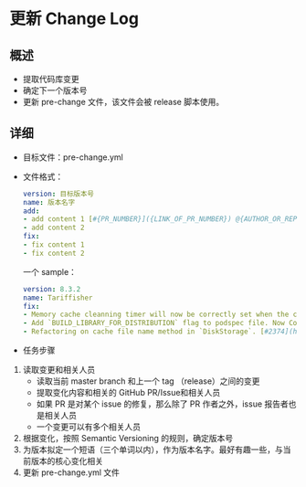 # 更新 Change Log

## 概述

- 提取代码库变更
- 确定下一个版本号
- 更新 pre-change 文件，该文件会被 release 脚本使用。

## 详细

- 目标文件：pre-change.yml
- 文件格式：

    ```yaml
    version: 目标版本号
    name: 版本名字
    add:
    - add content 1 [#{PR_NUMBER}]({LINK_OF_PR_NUMBER}) @{AUTHOR_OR_REPORTER_NAME}
    - add content 2
    fix:
    - fix content 1
    - fix content 2
    ```

    一个 sample：

    ```yaml
    version: 8.3.2
    name: Tariffisher
    fix:
    - Memory cache cleanning timer will now be correctly set when the cache configuration is set. [#2376](https://github.com/onevcat/Kingfisher/issues/2376) @erincolkan
    - Add `BUILD_LIBRARY_FOR_DISTRIBUTION` flag to podspec file. Now CocoaPods build can produce stabible module. [#2372](https://github.com/onevcat/Kingfisher/issues/2372) @gquattromani
    - Refactoring on cache file name method in `DiskStorage`. [#2374](https://github.com/onevcat/Kingfisher/issues/2374) @NeoSelf1
    ```

- 任务步骤

1. 读取变更和相关人员
    - 读取当前 master branch 和上一个 tag （release）之间的变更
    - 提取变化内容和相关的 GitHub PR/Issue和相关人员
    - 如果 PR 是对某个 issue 的修复，那么除了 PR 作者之外，issue 报告者也是相关人员
    - 一个变更可以有多个相关人员
2. 根据变化，按照 Semantic Versioning 的规则，确定版本号
3. 为版本拟定一个短语（三个单词以内），作为版本名字。最好有趣一些，与当前版本的核心变化相关
4. 更新 pre-change.yml 文件